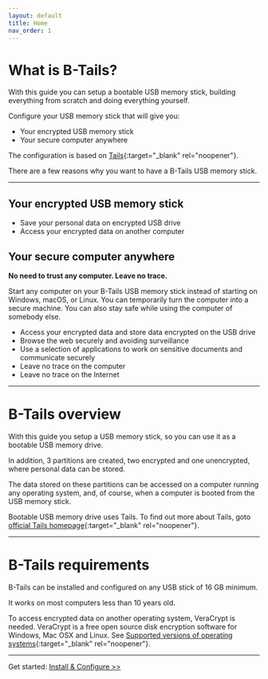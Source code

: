 ```yaml
---
layout: default
title: Home
nav_order: 1
---
```


# What is B-Tails?

With this guide you can setup a bootable USB memory stick, building everything from scratch and doing everything yourself.

Configure your USB memory stick that will give you:
* Your encrypted USB memory stick
* Your secure computer anywhere

The configuration is based on [Tails](https://tails.boum.org){:target="_blank" rel="noopener"}.

There are a few reasons why you want to have a B-Tails USB memory stick.


---
## Your encrypted USB memory stick
* Save your personal data on encrypted USB drive
* Access your encrypted data on another computer


## Your secure computer anywhere

**No need to trust any computer. Leave no trace.**

Start any computer on your B-Tails USB memory stick instead of starting on Windows, macOS, or Linux.
You can temporarily turn the computer into a secure machine. You can also stay safe while using the computer of somebody else.

* Access your encrypted data and store data encrypted on the USB drive
* Browse the web securely and avoiding surveillance
* Use a selection of applications to work on sensitive documents and communicate securely
* Leave no trace on the computer
* Leave no trace on the Internet


---
# B-Tails overview

With this guide you setup a USB memory stick, so you can use it as a bootable USB memory drive.

In addition, 3 partitions are created, two encrypted and one unencrypted, where personal data can be stored.

The data stored on these partitions can be accessed on a computer running any operating system, and, of course, when a computer is booted from the USB memory stick.

Bootable USB memory drive uses Tails. To find out more about Tails, goto [official Tails homepage](https://tails.boum.org){:target="_blank" rel="noopener"}. 


---
# B-Tails requirements

B-Tails can be installed and configured on any USB stick of 16 GB minimum.

It works on most computers less than 10 years old.

To access encrypted data on another operating system, VeraCrypt is needed. VeraCrypt is a free open source disk encryption software for Windows, Mac OSX and Linux.
See [Supported versions of operating systems](https://veracrypt.fr/en/Downloads.html){:target="_blank" rel="noopener"}.


---
Get started: [Install & Configure >>](guide/install.html) 
